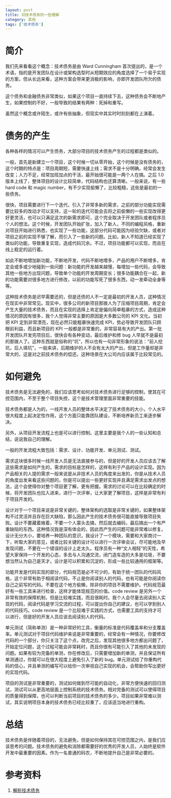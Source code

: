 ```yaml
---
layout: post
title: 对技术债务的一些理解
category: 其他
tags: ['技术债务']
---
```


# 简介

我们先来看看这个概念：技术债务是由 Ward Cunningham 首次提出的，是一个术语，指的是开发团队在设计或架构选型时从短期效应的角度选择了一个易于实现的方案，但从长远来看，这种方案会带来更消极的影响，亦即开发团队所欠的债务。

这个债务和金融债务非常类似，如果这个项目一直持续下去，这种债务会不断地产生，如果控制的不好，一般导致的结果有两种：死掉和重写。

虽然这个概念或许陌生，或许有些抽象，但现实中其实时时刻刻都在上演着。

# 债务的产生

各种各样的情况可以产生债务，大部分项目的技术债务产生的过程都是类似的。

一般，首先是新建立一个项目，这个时候一切从零开始，这个时候是没有债务的，这个时期的特点是：项目周期短，需要快速上线；需求不是十分明确，经常会发生改变；人力不足，经常加班加点的干活，最开始很可能是一两个人在搞。之后 1.0 版本上线了，整体项目的设计比较简单，代码结构也还算清晰。一般来说，有一些 hard code 和 magic number，有不少实现偷懒了，比较粗糙，这些是最初的一些债务。

很快，项目需要进行下一个迭代，引入了非常多新的需求，之前的部分功能实现需要比较多的改动才可以支持，这一轮的迭代可能会去将之前偷懒的一些实现改得更好更灵活，也可以只满足这次的新需求即可，这个完全取决于开发团队或者程序员个人的想法。这个时候，开发团队开始扩张，加入了新人，不同的编程风格，重新对项目开始进行熟悉，也实现了一些功能，这部分代码可能因为经验欠缺，或者对项目之前的实现不够了解，而引入了一些新的问题。比如，新人不知道已经实现了类似的功能，导致重复实现，造成代码冗余。不过，项目功能都可以实现，而且在线上稳定的运行着。

如此不断地增加新功能，不断地开发，代码不断地增多，产品的用户不断增多，肯定会或多或少地碰到一些问题：新功能的开发越来越慢，每增加一些代码，会导致其他一些地方出现问题，导致单个功能的开发周期变长；很多功能耦合在一起，新的功能需要对很多地方进行修改，以前的功能写死了很多东西，动一发牵动全身等等。

这种技术债务是迟早需要还的，但是还债的人不一定是最初的开发人员，这种情况在现实中非常常见。现实中，很多公司的新项目那拨人为了压缩项目周期，肯定会产生大量的技术债务，而且在实现的选择上肯定是偏向简单粗暴的方式，造成这种情况的原因有很多，我个人觉得非常主要的原因是大多数公司的 KPI 文化。当初把 KPI 定到非常漂亮，现在必然只能粗暴快速完成 KPI，势必导致开发团队只顾眼前利益，而且新项目的 KPI 一般都是非常重的，非常容易有大的产出。第一批开发团队开发完项目后，很快会有各种变动，最后维护和修 bug 人早就不是最初的那拨人了。这种东西就是俗称的“坑”，所以也有一句非常形象的说法：“前人挖坑，后人填坑”，一般来讲，后期维护的人不会有太大的产出，但是工作量却是非常大的，这是对之前技术债务的偿还。这种场景在大公司内应该属于比较常见的。

# 如何避免

技术债务是无法避免的，我们应该思考如何对技术债务进行足够的控制，使其在可控范围内，不至于整个项目失控，这个是技术管理里面非常重要的技能。

技术债务都是人为的，一线开发人员的整体水平决定了技术债务的大小，个人水平很大程度上起决定性作用，这个方面只能靠团队建设，不断培养新员工来逐步解决。

另外，从项目开发流程上也是可以进行控制。这里主要是我个人的一些认知和总结，说说我自己的理解。

一般的开发流程大致包括：需求、设计、功能开发、单元测试、测试。

需求这块很多时候一线开发人员是无法直接参与的，但是好的开发人员应该去了解这些需求是如何产生的，需求的目标是怎样的，这样有利于产品的设计实现。因为产品相关的人提的需求一般来说是从非技术人员的角度来出发的，你是从技术人员的角度出发来看这些问题的，你是可以提出一些更好实现并且满足需求出发点的想法，这个会使得你对整个项目更了解，更有把握。需求的讨论可以在比较确定的时候，将开发团队也拉入进来，进行一次评审，让大家更了解项目，这样是非常有利于项目开发的。

设计对于一个项目来说是非常关键的，整体架构的选取是非常关键的，如果整体架构不过灵活并且存在巨大缺陷，那么因此产生的技术债务很可能直接导致项目失败。设计不要藏着掖着，不要一个人蒙头去搞，然后就去编码，最后搞出一个有严重缺陷的东西。这种情况我是深有体会的，因此而产生的问题可能非常难以修复。设计无分大小，要培养一种团队的意识，我设计了一个模块，需要和大家商讨一下，听取大家的意见，或者比较关键的设计可以进行一次评审会议，尽可能地及早发现问题，不要在一个错误的设计上走太久。程序员有一种“文人相轻”的天性，希望大家保持一个开发的心态，多去与人沟通交流，闭门造车造的大多是垃圾，不要想当然认为自己是天才。设计是可以积累和沉淀的，形成一些比较通用的框架等。

功能开发是代码实现的部分，代码规范是必不可少的，有助于统一团队的代码风格，这个非常有助于相阅读代码，不止是你阅读别人的代码，也有可能是你阅读你自己之前写的代码。不要在这个地方偷懒，除非你的项目不需要维护。代码规范最好有一些工具来进行检查，这样才能体现规范的价值。code review 是另外一个非常有效的保障机制，但是比较难实践，而且很耗时。我个人会尽量去阅读别人实现的代码，阅读代码是学习交流的过程，可以提出你自己的建议，也可以学到别人的代码技巧。code review 是一个比较难于实践的方式，也需要工具的支持才可以进行，但是好的开发人员应该去阅读别人的代码。

单元测试（简称单测）是一种非常好的工具，衡量的标准是代码覆盖率和分支覆盖率。单元测试对于项目代码维护来说是非常重要的，经常会有一种情况，你要修改代码的一个部分，你只关注了这个点，改完之后，发现其他很多地方都出问题了，开始定位问题，这个过程可能会非常耗时，而且你很有可能引入了其他的未发现的问题。如果有较为完备的单测，你在修改后，只需要增加新的单测，并且保证所有单测通过，你就可以在很大程度上避免引入了新的 bug。单元测试给了你重构代码的信心，并且单测的编写可以给你一次审视自己实现的机会，会帮助你写出更好的实现代码。

项目的测试是非常重要的，测试如何做到尽可能的自动化，非常方便快速的回归测试，测试可以从更高地层面上控制系统的技术债务。相对完备的测试可以使得项目的质量得到保障，也可以判断当前项目的技术债务的多少。项目如果非常难以测试，其实说明项目本身的技术债务已经比较重了，应该适当地进行重构。

# 总结

技术债务是伴随着项目的，无法避免，但是如何保持其在可控范围之内，是我们应该思考的问题。技术债务的避免和消除都需要好的优秀的开发人员，人始终是软件开发中最重要的因素。作为一名普通的码农，不断地提升自己是非常必要的。

# 参考资料

1. [解析技术债务](http://www.infoq.com/cn/news/2009/10/dissecting-technical-debt/)

